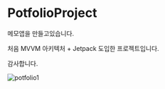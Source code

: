 # PotfolioProject
메모앱을 만들고있습니다.

처음 MVVM 아키텍처 + Jetpack 도입한 프로젝트입니다.

감사합니다.

![potfolio1](https://user-images.githubusercontent.com/46445272/173497816-64ba5e03-3c88-41d8-b481-c6b3304987dd.gif)
